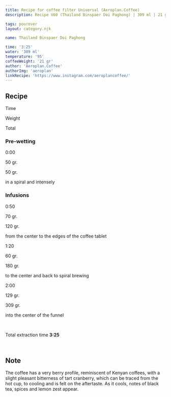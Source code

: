 ```yaml
---
title: Recipe for coffee filter Universal (Aeroplan.Coffee)
description: Recipe V60 (Thailand Binspaer Doi Paghong) | 309 ml | 21 gr

tags: pourover
layout: category.njk

name: Thailand Binspaer Doi Paghong

time: '3:25'
water: '309 ml'
temperature: '95'
coffeeWeight: '21 gr'
author: 'Aeroplan.Coffee'
authorImg: 'aeroplan'
linkRecipe: 'https://www.instagram.com/aeroplancoffee/'
---
```


## Recipe


<div class="time-line">

Time

Weight

Total

</div>

### Pre-wetting

<div class="time-line">

0:00

50 gr.

50 gr.

</div>

<p class="time-note">in a spiral and intensely</p>

### Infusions

<div class="time-line">

0:50

70 gr.

120 gr.

</div>

<p class="time-note">from the center to the edges of the coffee tablet</p>


<div class="time-line">

1:20

60 gr.

180 gr.

</div>

<p class="time-note">to the center and back to spiral brewing</p>

<div class="time-line">

2:00

129 gr.

309 gr.

</div>

<p class="time-note">into the center of the funnel</p>

<br>

Total extraction time __3:25__

<br>

<div class="info-warm">

## Note
The coffee has a very berry profile, reminiscent of Kenyan coffees, with a slight pleasant bitterness of tart cranberry, which can be traced from the hot cup, to cooling and is felt on the aftertaste.
As it cools, notes of black tea, spices and lemon zest appear.
</div>


